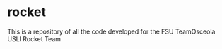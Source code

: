 rocket
======

This is a repository of all the code developed for the FSU TeamOsceola USLI Rocket Team